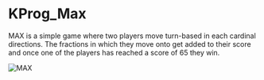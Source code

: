 # KProg_Max
MAX is a simple game where two players move turn-based in each cardinal directions.
The fractions in which they move onto get added to their score and once one of the players has reached a score of 65 they win.

![MAX](https://i.imgur.com/v8EErrr.png)
